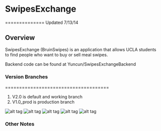 # SwipesExchange 
==============
Updated 7/13/14


## Overview

SwipesExchange (BruinSwipes) is an application that allows UCLA students to find people who want to buy or sell meal swipes. 

Backend code can be found at Yuncun/SwipesExchangeBackend

### Version Branches
=====================================
1. V2.0 is default and working branch
2. V1.0_prod is production branch

![alt tag](http://i.imgur.com/ge2g7BF.png)
![alt tag](http://i.imgur.com/sK4qApz.png)
![alt tag](http://i.imgur.com/nCnyRBV.png)
![alt tag](http://i.imgur.com/MQjF6s3.png)
![alt tag](http://i.imgur.com/CpJVKQM.png)




### Other Notes


